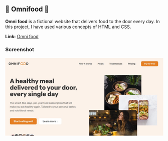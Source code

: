 ## 🍲 Omnifood 🍲

**Omni food** is a fictional website that delivers food to the door every day. In this project, I have used various concepts of HTML and CSS.

**Link:** [Omni food](https://gautam3333.github.io/Omnifood/)

### Screenshot
![omni food screenshot](img/screenshot.jpg)
